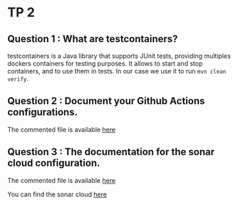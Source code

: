 # TP 2

## Question 1 : What are testcontainers?
testcontainers is a Java library that supports JUnit tests, providing multiples dockers containers for testing purposes. It allows to start and stop containers, and to use them in tests. In our case we use it to run `mvn clean verify`.

## Question 2 : Document your Github Actions configurations.
The commented file is available [here](../.github/workflows/docker.yml)

## Question 3 : The documentation for the sonar cloud configuration.
The commented file is available [here](../.github/workflows/sonar.yml)


You can find the sonar cloud [here](https://sonarcloud.io/summary/overall?id=i5-650_devops-course)
